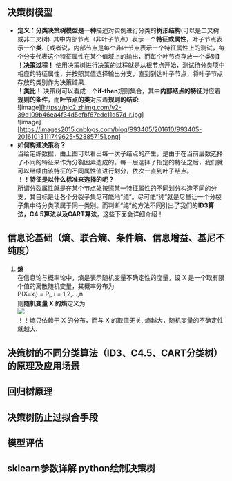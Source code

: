 ## 决策树模型   
- **定义：分类决策树模型是一种**描述对实例进行分类的**树形结构**(可以是二叉树或非二叉树).  其中内部节点（非叶子节点）表示一个**特征或属性**，叶子节点表示一个**类**.【或者说，内部节点是每个非叶节点表示一个特征属性上的测试，每个分支代表这个特征属性在某个值域上的输出，而每个叶节点存放一个类别】  
**！决策过程！** 使用决策树进行决策的过程就是从根节点开始，测试待分类项中相应的特征属性，并按照其值选择输出分支，直到到达叶子节点，将叶子节点存放的类别作为决策结果.  
**！类比！** 决策树可以看成一个**if-then**规则集合，其中**内部结点的特征**对应着**规则的条件**，而**叶节点的类**对应着**规则的结论**.  
![image][https://pic2.zhimg.com/v2-39d109b46ea4f34d5efbf67edc11d57d_r.jpg]  
![image][https://images2015.cnblogs.com/blog/993405/201610/993405-20161013111749625-528857151.png]
- **如何构建决策树？**  
当给定练数据，由上图可以看出每一次子结点的产生，是由于在当前层数选择了不同的特征来作为分裂因素造成的。每一层选择了指定的特征之后，我们就可以继续由该特征的不同属性值进行划分，依次一直到叶子结点。   
**！！特征是以什么标准来选择的呢？**  
所谓分裂属性就是在某个节点处按照某一特征属性的不同划分构造不同的分支，其目标是让各个分裂子集尽可能地“纯”。尽可能“纯”就是尽量让一个分裂子集中待分类项属于同一类别。而判断“纯”的方法不同引出了我们的**ID3算法，C4.5算法以及CART算法**，这些下面会详细介绍！
## 信息论基础（熵、联合熵、条件熵、信息增益、基尼不纯度）
1. **熵**  
在信息论与概率论中，熵是表示随机变量不确定性的度量，设 X 是一个取有限个值的离散随机变量，其概率分布为  
    P(X=x<sub>i</sub>) = P<sub>i</sub>, i = 1,2,...,n  
则**随机变量 X 的熵**定义为  
![](http://latex.codecogs.com/gif.latex?H(X)=-\\sum_{i=1}^{n}p_{i}logp_{i})  
！！熵只依赖于 X 的分布，而与 X 的取值无关, 熵越大，随机变量的不确定性就越大.  



## 决策树的不同分类算法（ID3、C4.5、CART分类树）的原理及应用场景

## 回归树原理

## 决策树防止过拟合手段

## 模型评估

## sklearn参数详解 python绘制决策树
